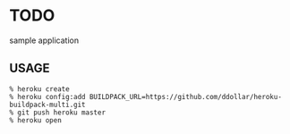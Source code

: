 # TODO

sample application

## USAGE

```
% heroku create
% heroku config:add BUILDPACK_URL=https://github.com/ddollar/heroku-buildpack-multi.git
% git push heroku master
% heroku open
```
